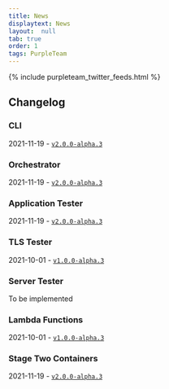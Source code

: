 ```yaml
---
title: News
displaytext: News
layout:  null
tab: true
order: 1
tags: PurpleTeam
---
```


{% include purpleteam_twitter_feeds.html %}

## Changelog

### CLI

2021-11-19 - [`v2.0.0-alpha.3`](https://github.com/purpleteam-labs/purpleteam/releases/tag/v2.0.0-alpha.3)

### Orchestrator

2021-11-19 - [`v2.0.0-alpha.3`](https://github.com/purpleteam-labs/purpleteam-orchestrator/releases/tag/v2.0.0-alpha.3)

### Application Tester

2021-11-19 - [`v2.0.0-alpha.3`](https://github.com/purpleteam-labs/purpleteam-app-scanner/releases/tag/v2.0.0-alpha.3)

### TLS Tester

2021-10-01 - [`v1.0.0-alpha.3`](https://github.com/purpleteam-labs/purpleteam-tls-scanner/releases/tag/v1.0.0-alpha.3)

### Server Tester

To be implemented

### Lambda Functions

2021-10-01 - [`v1.0.0-alpha.3`](https://github.com/purpleteam-labs/purpleteam-lambda/releases/tag/v1.0.0-alpha.3)

### Stage Two Containers

2021-11-19 - [`v2.0.0-alpha.3`](https://github.com/purpleteam-labs/purpleteam-s2-containers/releases/tag/v2.0.0-alpha.3)
